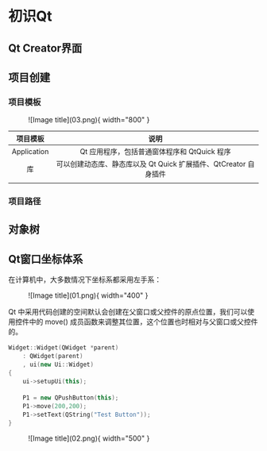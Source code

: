 # 初识Qt

## **Qt Creator界面**



## **项目创建**

### **项目模板**

<figure markdown="span">
  ![Image title](03.png){ width="800" }
</figure>



|项目模板 | 说明|
|:-:|:-:|
|Application |Qt 应⽤程序，包括普通窗体程序和 QtQuick 程序|
|库|可以创建动态库、静态库以及 Qt Quick 扩展插件、QtCreator ⾃⾝插件|
|||


### **项目路径**




## **对象树**


## **Qt窗口坐标体系**

在计算机中，大多数情况下坐标系都采用左手系：

<figure markdown="span">
  ![Image title](01.png){ width="400" }
</figure>

<!-- <div align="center"><img src="./01.png"width="400"></div> -->

Qt 中采用代码创建的空间默认会创建在父窗口或父控件的原点位置，我们可以使用控件中的 move() 成员函数来调整其位置，这个位置也时相对与父窗口或父控件的。

```cpp
Widget::Widget(QWidget *parent)
    : QWidget(parent)
    , ui(new Ui::Widget)
{
    ui->setupUi(this);

    P1 = new QPushButton(this);
    P1->move(200,200);
    P1->setText(QString("Test Button"));
}
```

<figure markdown="span">
  ![Image title](02.png){ width="500" }
</figure>
<!-- 
<div align="center"><img src="./02.png"width="400"></div> -->

